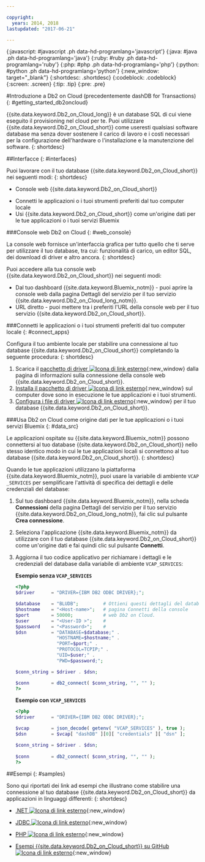 ```yaml
---

copyright:
  years: 2014, 2018
lastupdated: "2017-06-21"

---
```


<!-- Attribute definitions --> 
{:javascript: #javascript .ph data-hd-programlang='javascript'}
{:java: #java .ph data-hd-programlang='java'}
{:ruby: #ruby .ph data-hd-programlang='ruby'}
{:php: #php .ph data-hd-programlang='php'}
{:python: #python .ph data-hd-programlang='python'}
{:new_window: target="_blank"}
{:shortdesc: .shortdesc}
{:codeblock: .codeblock}
{:screen: .screen}
{:tip: .tip}
{:pre: .pre}

#Introduzione a Db2 on Cloud (precedentemente dashDB for Transactions)
{: #getting_started_db2oncloud}

{{site.data.keyword.Db2_on_Cloud_long}} è un database SQL di cui viene eseguito il provisioning nel cloud per te. Puoi utilizzare {{site.data.keyword.Db2_on_Cloud_short}} come useresti qualsiasi software database ma senza dover sostenere il carico di lavoro e i costi necessari per la configurazione dell'hardware o l'installazione e la manutenzione del software.
{: shortdesc}

##Interfacce
{: #interfaces}

Puoi lavorare con il tuo database {{site.data.keyword.Db2_on_Cloud_short}} nei seguenti modi:
{: shortdesc}

   * Console web {{site.data.keyword.Db2_on_Cloud_short}}
<!--   * REST APIs -->
   * Connetti le applicazioni o i tuoi strumenti preferiti dal tuo computer locale
   * Usi {{site.data.keyword.Db2_on_Cloud_short}} come un'origine dati per le tue applicazioni o i tuoi servizi Bluemix

###Console web Db2 on Cloud
{: #web_console}

La console web fornisce un'interfaccia grafica per tutto quello che ti serve per utilizzare il tuo database, tra cui: funzionalità di carico, un editor SQL, dei download di driver e altro ancora.
{: shortdesc}

<!-- ![View of Db2 on Cloud web console dashboard page](images/console_v2.png) -->
<!-- ![View of {{site.data.keyword.dashdbshort_notm}} web console dashboard page](images/console_v2.jpg) -->

<!-- Click the link to take a tour of the Db2 web console: [General tour ![External link icon](../../icons/launch-glyph.svg "External link icon")](http://ibm.biz/dashdb-general-quick-tour "External link icon"){:new_window}. -->

Puoi accedere alla tua console web {{site.data.keyword.Db2_on_Cloud_short}} nei seguenti modi:
   * Dal tuo dashboard {{site.data.keyword.Bluemix_notm}} - puoi aprire la console web dalla pagina Dettagli del servizio per il tuo servizio {{site.data.keyword.Db2_on_Cloud_long_notm}}.
   * URL diretto - puoi mettere tra i preferiti l'URL della console web per il tuo servizio {{site.data.keyword.Db2_on_Cloud_short}}.

<!-- ###REST APIs
{: #apis}

With Db2 Warehouse plans, you can perform tasks related to file management, loading data, and running R scripts by using the [Db2 Warehouse REST API ![External link icon](../../icons/launch-glyph.svg "External link icon")](http://ibm.biz/dashdb-api){:new_window}.
{: shortdesc} -->

###Connetti le applicazioni o i tuoi strumenti preferiti dal tuo computer locale
{: #connect_apps}

Configura il tuo ambiente locale per stabilire una connessione al tuo database {{site.data.keyword.Db2_on_Cloud_short}} completando la seguente procedura:
{: shortdesc}

1. Scarica il [pacchetto di driver ![Icona di link esterno](../../icons/launch-glyph.svg "Icona di link esterno")](https://www.ibm.com/support/knowledgecenter/SS6NHC/com.ibm.swg.im.dashdb.doc/connecting/connect_driver_package.html "Icona di link esterno"){:new_window} dalla pagina di informazioni sulla connessione della console web {{site.data.keyword.Db2_on_Cloud_short}}.
2. [Installa il pacchetto di driver ![Icona di link esterno](../../icons/launch-glyph.svg "Icona di link esterno")](https://www.ibm.com/support/knowledgecenter/SS6NHC/com.ibm.swg.im.dashdb.doc/connecting/connect_driver_package_install.html "Icona di link esterno"){:new_window} sul computer dove sono in esecuzione le tue applicazioni e i tuoi strumenti.
3. [Configura i file di driver ![Icona di link esterno](../../icons/launch-glyph.svg "Icona di link esterno")](https://www.ibm.com/support/knowledgecenter/en/SS6NHC/com.ibm.swg.im.dashdb.doc/connecting/connect_driver_package_config.html "Icona di link esterno"){:new_window} per il tuo database {{site.data.keyword.Db2_on_Cloud_short}}.

###Usa Db2 on Cloud come origine dati per le tue applicazioni o i tuoi servizi Bluemix
{: #data_src}

Le applicazioni ospitate su {{site.data.keyword.Bluemix_notm}} possono connettersi al tuo database {{site.data.keyword.Db2_on_Cloud_short}} nello stesso identico modo in cui le tue applicazioni locali si connettono al tuo database {{site.data.keyword.Db2_on_Cloud_short}}.
{: shortdesc}

Quando le tue applicazioni utilizzano la piattaforma {{site.data.keyword.Bluemix_notm}}, puoi usare la variabile di ambiente `VCAP _SERVICES` per semplificare l'attività di specifica dei dettagli e delle credenziali del database:
1. Sul tuo dashboard {{site.data.keyword.Bluemix_notm}}, nella scheda **Connessioni** della pagina Dettagli del servizio per il tuo servizio {{site.data.keyword.Db2_on_Cloud_long_notm}}, fai clic sul pulsante **Crea connessione**.
2. Seleziona l'applicazione {{site.data.keyword.Bluemix_notm}} da utilizzare con il tuo database {{site.data.keyword.Db2_on_Cloud_short}} come un'origine dati e fai quindi clic sul pulsante **Connetti**.
3. Aggiorna il tuo codice applicativo per richiamare i dettagli e le credenziali del database dalla variabile di ambiente `VCAP_SERVICES`:

    **Esempio senza `VCAP_SERVICES`**

    ```php
    <?php
    $driver      = "DRIVER={IBM DB2 ODBC DRIVER};";

    $database    = "BLUDB";         # Ottieni questi dettagli del database dalla
    $hostname    = "<Host-name>";   # pagina Connetti della console
    $port        = 50000;           # web Db2 on Cloud.
    $user        = "<User-ID >";    #
    $password    = "<Password>";    #
    $dsn         = "DATABASE=$database;" .
                   "HOSTNAME=$hostname;" .
                   "PORT=$port;" .
                   "PROTOCOL=TCPIP;" .
                   "UID=$user;" .
                   "PWD=$password;";

    $conn_string = $driver . $dsn;

    $conn        = db2_connect( $conn_string, "", "" );
    ?>
    ```

    **Esempio con `VCAP_SERVICES`**

    ```php
    <?php
    $driver      = "DRIVER={IBM DB2 ODBC DRIVER};";

    $vcap        = json_decode( getenv( "VCAP_SERVICES" ), true );
    $dsn         = $vcap[ "dashDB" ][0][ "credentials" ][ "dsn" ];

    $conn_string = $driver . $dsn;
                                   
    $conn        = db2_connect( $conn_string, "", "" );
    ?>
    ```

##Esempi
{: #samples}

Sono qui riportati dei link ad esempi che illustrano come stabilire una connessione al tuo database {{site.data.keyword.Db2_on_Cloud_short}} da applicazioni in linguaggi differenti:
{: shortdesc}

   * [.NET ![Icona di link esterno](../../icons/launch-glyph.svg "Icona di link esterno")](https://www.ibm.com/support/knowledgecenter/SS6NHC/com.ibm.swg.im.dashdb.doc/connecting/connect_connecting__net_applications.html "Icona di link esterno"){:new_window}
<!-- * [JAVA ![External link icon](../../icons/launch-glyph.svg "External link icon")](https://www.ibm.com/support/knowledgecenter/SS6NHC/com.ibm.swg.im.dashdb.doc/connecting/connect_connecting_java.html "External link icon"){:new_window} -->
   * [JDBC ![Icona di link esterno](../../icons/launch-glyph.svg "Icona di link esterno")](https://www.ibm.com/support/knowledgecenter/SS6NHC/com.ibm.swg.im.dashdb.doc/connecting/connect_connecting_jdbc_applications.html "Icona di link esterno"){:new_window}
<!-- * [Node.js ![External link icon](../../icons/launch-glyph.svg "External link icon")](https://www.ibm.com/support/knowledgecenter/SS6NHC/com.ibm.swg.im.dashdb.doc/connecting/connect_connecting_nodejs.html "External link icon"){:new_window} -->
   * [PHP ![Icona di link esterno](../../icons/launch-glyph.svg "Icona di link esterno")](https://www.ibm.com/support/knowledgecenter/SS6NHC/com.ibm.swg.im.dashdb.doc/connecting/connect_connecting_php.html "Icona di link esterno"){:new_window}
<!-- * [Python ![External link icon](../../icons/launch-glyph.svg "External link icon")](https://www.ibm.com/support/knowledgecenter/SS6NHC/com.ibm.swg.im.dashdb.doc/connecting/connect_connecting_python.html "External link icon"){:new_window} -->
   * [Esempi {{site.data.keyword.Db2_on_Cloud_short}} su GitHub ![Icona di link esterno](../../icons/launch-glyph.svg "Icona di link esterno")](https://github.com/IBM-Bluemix/dashdb-nodejs-helloworld "Icona di link esterno"){:new_window}


